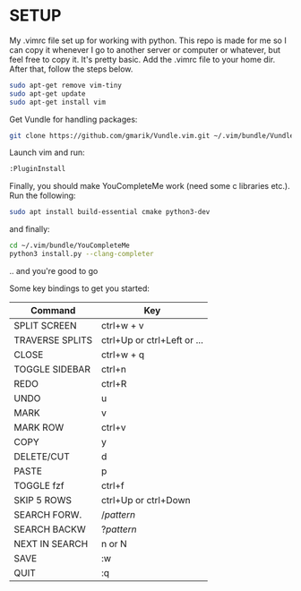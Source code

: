 # SETUP
My .vimrc file set up for working with python. This repo is made for me so I can copy it whenever I go to another server or computer or whatever, but feel free to copy it. It's pretty basic.
Add the .vimrc file to your home dir. After that, follow the steps below.

```bash
sudo apt-get remove vim-tiny
sudo apt-get update
sudo apt-get install vim
```

Get Vundle for handling packages:

```bash
git clone https://github.com/gmarik/Vundle.vim.git ~/.vim/bundle/Vundle.vim
```

Launch vim and run:

```Bash
:PluginInstall
```

Finally, you should make YouCompleteMe work (need some c libraries etc.). Run the following:
```Bash
sudo apt install build-essential cmake python3-dev
```
and finally:

```Bash
cd ~/.vim/bundle/YouCompleteMe
python3 install.py --clang-completer
```

.. and you're good to go

Some key bindings to get you started:

|Command		|Key				|
|-----------------------|-------------------------------|
|SPLIT SCREEN		|ctrl+w + v			|
|TRAVERSE SPLITS	|ctrl+Up or ctrl+Left or ...	|
|CLOSE			|ctrl+w + q			|
|TOGGLE SIDEBAR		|ctrl+n				|
|REDO			|ctrl+R				|
|UNDO			|u				|
|MARK			|v				|
|MARK ROW		|ctrl+v				|
|COPY			|y				|
|DELETE/CUT		|d				|
|PASTE			|p				|
|TOGGLE fzf		|ctrl+f				|
|SKIP 5 ROWS		|ctrl+Up or ctrl+Down		|
|SEARCH FORW.  		|/*pattern*			|
|SEARCH BACKW  		|?*pattern*			|
|NEXT IN SEARCH		|n or N				|
|SAVE			|:w				|
|QUIT			|:q				|

